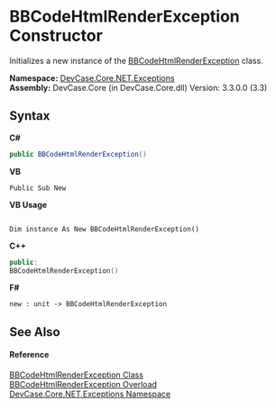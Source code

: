 # BBCodeHtmlRenderException Constructor 
 

Initializes a new instance of the <a href="T_DevCase_Core_NET_Exceptions_BBCodeHtmlRenderException">BBCodeHtmlRenderException</a> class.

**Namespace:**&nbsp;<a href="N_DevCase_Core_NET_Exceptions">DevCase.Core.NET.Exceptions</a><br />**Assembly:**&nbsp;DevCase.Core (in DevCase.Core.dll) Version: 3.3.0.0 (3.3)

## Syntax

**C#**<br />
``` C#
public BBCodeHtmlRenderException()
```

**VB**<br />
``` VB
Public Sub New
```

**VB Usage**<br />
``` VB Usage

Dim instance As New BBCodeHtmlRenderException()
```

**C++**<br />
``` C++
public:
BBCodeHtmlRenderException()
```

**F#**<br />
``` F#
new : unit -> BBCodeHtmlRenderException
```


## See Also


#### Reference
<a href="T_DevCase_Core_NET_Exceptions_BBCodeHtmlRenderException">BBCodeHtmlRenderException Class</a><br /><a href="Overload_DevCase_Core_NET_Exceptions_BBCodeHtmlRenderException__ctor">BBCodeHtmlRenderException Overload</a><br /><a href="N_DevCase_Core_NET_Exceptions">DevCase.Core.NET.Exceptions Namespace</a><br />